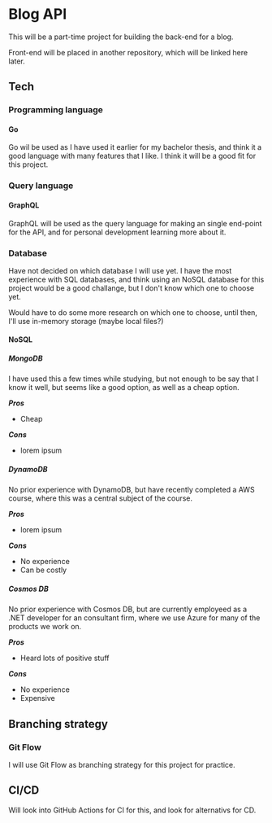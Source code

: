 # Blog API

This will be a part-time project for building the back-end for a blog.

Front-end will be placed in another repository, which will be linked here later.

## Tech

### Programming language

#### Go

Go wil be used as I have used it earlier for my bachelor thesis, and think it a good language with many features that I like. I think it will be a good fit for this project.

### Query language

#### GraphQL

GraphQL will be used as the query language for making an single end-point for the API, and for personal development learning more about it.

### Database

Have not decided on which database I will use yet. I have the most experience with SQL databases, and think using an NoSQL database for this project would be a good challange, but I don't know which one to choose yet.

Would have to do some more research on which one to choose, until then, I'll use in-memory storage (maybe local files?)

#### NoSQL

##### MongoDB

I have used this a few times while studying, but not enough to be say that I know it well, but seems like a good option, as well as a cheap option.

**_Pros_**

-   Cheap

**_Cons_**

-   lorem ipsum

##### DynamoDB

No prior experience with DynamoDB, but have recently completed a AWS course, where this was a central subject of the course.

**_Pros_**

-   lorem ipsum

**_Cons_**

-   No experience
-   Can be costly

##### Cosmos DB

No prior experience with Cosmos DB, but are currently employeed as a .NET developer for an consultant firm, where we use Azure for many of the products we work on.

**_Pros_**

-   Heard lots of positive stuff

**_Cons_**

-   No experience
-   Expensive

## Branching strategy

### Git Flow

I will use Git Flow as branching strategy for this project for practice.

## CI/CD

Will look into GitHub Actions for CI for this, and look for alternativs for CD.
